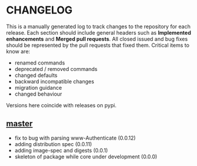 # CHANGELOG

This is a manually generated log to track changes to the repository for each release. 
Each section should include general headers such as **Implemented enhancements** 
and **Merged pull requests**. All closed issued and bug fixes should be 
represented by the pull requests that fixed them.
Critical items to know are:

 - renamed commands
 - deprecated / removed commands
 - changed defaults
 - backward incompatible changes
 - migration guidance
 - changed behaviour 

Versions here coincide with releases on pypi.

## [master](https://github.com/vsoch/oci-python)
 - fix to bug with parsing www-Authenticate (0.0.12)
 - adding distribution spec (0.0.11)
 - adding image-spec and digests (0.0.1)
 - skeleton of package while core under development (0.0.0)
